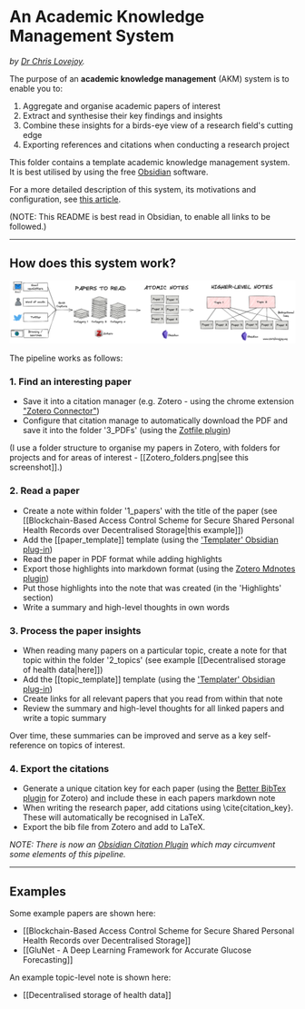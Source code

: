 # An Academic Knowledge Management System
_by [Dr Chris Lovejoy](https://www.chrislovejoy.me)._


The purpose of an **academic knowledge management** (AKM) system is to enable you to:
1. Aggregate and organise academic papers of interest
2. Extract and synthesise their key findings and insights
3. Combine these insights for a birds-eye view of a research field's cutting edge
4. Exporting references and citations when conducting a research project

This folder contains a template academic knowledge management system. It is best utilised by using the free [Obsidian](https://obsidian.md/) software.

For a more detailed description of this system, its motivations and configuration, see [this article](https://chrislovejoy.me/akm).

(NOTE: This README is best read in Obsidian, to enable all links to be followed.)

---

## How does this system work?

![](./attachments/AKM_overview.png)


The pipeline works as follows:

### 1. Find an interesting paper
- Save it into a citation manager (e.g. Zotero - using the chrome extension ["Zotero Connector"](https://chrome.google.com/webstore/detail/zotero-connector/ekhagklcjbdpajgpjgmbionohlpdbjgc))
- Configure that citation manage to automatically download the PDF and save it into the folder '3_PDFs' (using the [Zotfile plugin](http://zotfile.com))


(I use a folder structure to organise my papers in Zotero, with folders for projects and for areas of interest - [[Zotero_folders.png|see this screenshot]].)


### 2. Read a paper
- Create a note within folder '1_papers' with the title of the paper (see [[Blockchain-Based Access Control Scheme for Secure Shared Personal Health Records over Decentralised Storage|this example]])
- Add the [[paper_template]] template (using the ['Templater' Obsidian plug-in](https://github.com/SilentVoid13/Templater))
- Read the paper in PDF format while adding highlights
- Export those highlights into markdown format (using the [Zotero Mdnotes plugin](https://github.com/argenos/zotero-mdnotes))
- Put those highlights into the note that was created (in the 'Highlights' section)
- Write a summary and high-level thoughts in own words


### 3. Process the paper insights
- When reading many papers on a particular topic, create a note for that topic within the folder '2_topics' (see example [[Decentralised storage of health data|here]])
- Add the [[topic_template]] template (using the ['Templater' Obsidian plug-in](https://github.com/SilentVoid13/Templater))
- Create links for all relevant papers that you read from within that note
- Review the summary and high-level thoughts for all linked papers and write a topic summary

Over time, these summaries can be improved and serve as a key self-reference on topics of interest.


### 4. Export the citations
- Generate a unique citation key for each paper (using the [Better BibTex plugin](https://retorque.re/zotero-better-bibtex/) for Zotero) and include these in each papers markdown note
- When writing the research paper, add citations using \cite{citation_key}. These will automatically be recognised in LaTeX.
- Export the bib file from Zotero and add to LaTeX.


*NOTE: There is now an [Obsidian Citation Plugin](https://github.com/hans/obsidian-citation-plugin) which may circumvent some elements of this pipeline.*


---


## Examples

Some example papers are shown here: 
- [[Blockchain-Based Access Control Scheme for Secure Shared Personal Health Records over Decentralised Storage]]
- [[GluNet - A Deep Learning Framework for Accurate Glucose Forecasting]]

An example topic-level note is shown here:
- [[Decentralised storage of health data]]
